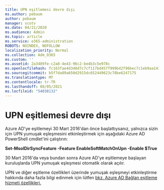 ```yaml
---
title: UPN eşitlemesi devre dışı
ms.author: pebaum
author: pebaum
manager: scotv
ms.date: 04/21/2020
ms.audience: Admin
ms.topic: article
ms.service: o365-administration
ROBOTS: NOINDEX, NOFOLLOW
localization_priority: Normal
ms.collection: Adm_O365
ms.custom: ''
ms.assetid: 2a3489fe-c2a8-4e43-96c2-be4b3c5e978c
ms.openlocfilehash: fc163fae4d348d7c7cf117bd457f999b42f96bec7c1eb9aa1435e346131d06de
ms.sourcegitcommit: b5f7da89a650d2915dc652449623c78be6247175
ms.translationtype: MT
ms.contentlocale: tr-TR
ms.lasthandoff: 08/05/2021
ms.locfileid: "54038132"
---
```

# <a name="upn-sync-disabled"></a>UPN eşitlemesi devre dışı

Azure AD'ye eşitlemeyi 30 Mart 2016'dan önce başlattıysanız, yalnızca sizin için UPN yumuşak eşleşmesini etkinleştirmek için aşağıdaki Azure AD PowerShell cmdlet'ini çalıştırın:
  
 **Set-MsolDirSyncFeature -Feature EnableSoftMatchOnUpn -Enable $True**
  
30 Mart 2016'da veya bundan sonra Azure AD'ye eşitlemeye başlayan kuruluşlarda UPN yumuşak eşleşmesi otomatik olarak açılır.
  
UPN ve diğer eşitleme özellikleri üzerinde yumuşak eşleşmeyi etkinleştirme hakkında daha fazla bilgi edinmek için lütfen [bkz. Azure AD Bağlan eşitleme hizmeti özellikleri.](https://docs.microsoft.com/azure/active-directory/connect/active-directory-aadconnectsyncservice-features)
  

